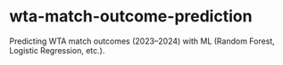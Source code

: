 # wta-match-outcome-prediction
Predicting WTA match outcomes (2023–2024) with ML (Random Forest, Logistic Regression, etc.).
